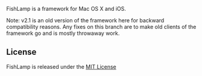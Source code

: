 FishLamp is a framework for Mac OS X and iOS.

Note: v2.1 is an old version of the framework here for backward compatibility reasons. Any fixes on this branch are to make old clients of the framework go and is mostly throwaway work.

## License ##

FishLamp is released under the [MIT License](http://opensource.org/licenses/MIT)
